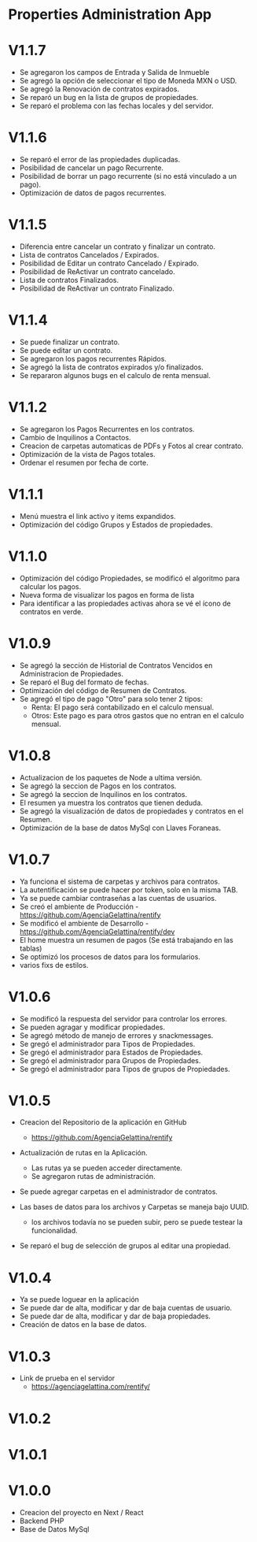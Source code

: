 # Properties Administration App

# V1.1.7
- Se agregaron los campos de Entrada y Salida de Inmueble
- Se agregó la opción de seleccionar el tipo de Moneda MXN o USD.
- Se agregó la Renovación de contratos expirados.
- Se reparó un bug en la lista de grupos de propiedades.
- Se reparó el problema con las fechas locales y del servidor.

# V1.1.6
- Se reparó el error de las propiedades duplicadas.
- Posibilidad de cancelar un pago Recurrente.
- Posibilidad de borrar un pago recurrente (si no está vinculado a un pago).
- Optimización de datos de pagos recurrentes.

# V1.1.5
- Diferencia entre cancelar un contrato y finalizar un contrato.
- Lista de contratos Cancelados / Expirados.
- Posibilidad de Editar un contrato Cancelado / Expirado.
- Posibilidad de ReActivar un contrato cancelado.
- Lista de contratos Finalizados.
- Posibilidad de ReActivar un contrato Finalizado.

# V1.1.4
- Se puede finalizar un contrato.
- Se puede editar un contrato.
- Se agregaron los pagos recurrentes Rápidos.
- Se agregó la lista de contratos expirados y/o finalizados.
- Se repararon algunos bugs en el calculo de renta mensual.

# V1.1.2
- Se agregaron los Pagos Recurrentes en los contratos.
- Cambio de Inquilinos a Contactos.
- Creacion de carpetas automaticas de PDFs y Fotos al crear contrato.
- Optimización de la vista de Pagos totales.
- Ordenar el resumen por fecha de corte.

# V1.1.1
- Menú muestra el link activo y items expandidos.
- Optimización del código Grupos y Estados de propiedades.

# V1.1.0
- Optimización del código Propiedades, se modificó el algoritmo para calcular los pagos.
- Nueva forma de visualizar los pagos en forma de lista
- Para identificar a las propiedades activas ahora se vé el ícono de contratos en verde.

# V1.0.9
- Se agregó la sección de Historial de Contratos Vencidos en Administracion de Propiedades.
- Se reparó el Bug del formato de fechas.
- Optimización del código de Resumen de Contratos.
- Se agregó el tipo de pago "Otro" para solo tener 2 tipos:
    - Renta: El pago será contabilizado en el calculo mensual.
    - Otros: Este pago es para otros gastos que no entran en el calculo mensual.

# V1.0.8
- Actualizacion de los paquetes de Node a ultima versión.
- Se agregó la seccion de Pagos en los contratos.
- Se agregó la seccion de Inquilinos en los contratos.
- El resumen ya muestra los contratos que tienen deduda.
- Se agregó la visualización de datos de propiedades y contratos en el Resumen.
- Optimización de la base de datos MySql con Llaves Foraneas.

# V1.0.7
- Ya funciona el sistema de carpetas y archivos para contratos.
- La autentificación se puede hacer por token, solo en la misma TAB.
- Ya se puede cambiar contraseñas a las cuentas de usuarios.
- Se creó el ambiente de Producción - https://github.com/AgenciaGelattina/rentify
- Se modificó el ambiente de Desarrollo - https://github.com/AgenciaGelattina/rentify/dev
- El home muestra un resumen de pagos (Se está trabajando en las tablas)
- Se optimizó los procesos de datos para los formularios.
- varios fixs de estilos.

# V1.0.6
- Se modificó la respuesta del servidor para controlar los errores.
- Se pueden agragar y modificar propiedades.
- Se agregó método de manejo de errores y snackmessages.
- Se gregó el administrador para Tipos de Propiedades.
- Se gregó el administrador para Estados de Propiedades.
- Se gregó el administrador para Grupos de Propiedades.
- Se gregó el administrador para Tipos de grupos de Propiedades.

# V1.0.5
- Creacion del Repositorio de la aplicación en GitHub
    - https://github.com/AgenciaGelattina/rentify

- Actualización de rutas en la Aplicación.
    - Las rutas ya se pueden acceder directamente.
    - Se agregaron rutas de administración.

- Se puede agregar carpetas en el administrador de contratos.
- Las bases de datos para los archivos y Carpetas se maneja bajo UUID.
    - los archivos todavía no se pueden subir, pero se puede testear la funcionalidad.

- Se reparó el bug de selección de grupos al editar una propiedad.

# V1.0.4
- Ya se puede loguear en la aplicación
- Se puede dar de alta, modificar y dar de baja cuentas de usuario.
- Se puede dar de alta, modificar y dar de baja propiedades.
- Creación de datos en la base de datos.

# V1.0.3
- Link de prueba en el servidor 
   - https://agenciagelattina.com/rentify/

# V1.0.2
# V1.0.1
# V1.0.0
 - Creacion del proyecto en Next / React
 - Backend PHP
 - Base de Datos MySql